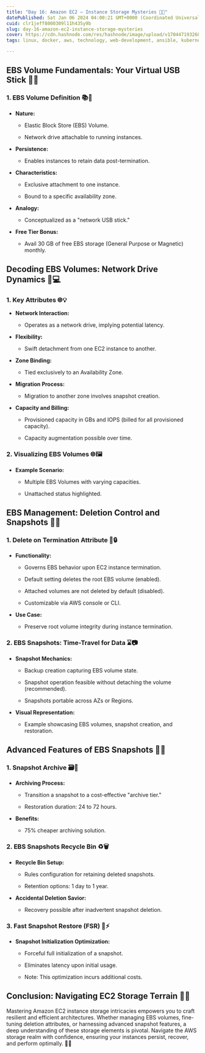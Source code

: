 ```yaml
---
title: "Day 16: Amazon EC2 – Instance Storage Mysteries 🚀💽"
datePublished: Sat Jan 06 2024 04:00:21 GMT+0000 (Coordinated Universal Time)
cuid: clr1jeff8000309l11h435y9b
slug: day-16-amazon-ec2-instance-storage-mysteries
cover: https://cdn.hashnode.com/res/hashnode/image/upload/v1704471932685/ec9dc514-a5ac-48fe-b90b-f0553873b116.gif
tags: linux, docker, aws, technology, web-development, ansible, kubernetes, developer, devops, aws-lambda, technical-writing-1, aws-certified-solutions-architect-associate, tr, 90daysofdevops

---
```


## EBS Volume Fundamentals: Your Virtual USB Stick 🔗📁

### 1\. EBS Volume Definition 📚🔗

* **Nature:**
    
    * Elastic Block Store (EBS) Volume.
        
    * Network drive attachable to running instances.
        
* **Persistence:**
    
    * Enables instances to retain data post-termination.
        
* **Characteristics:**
    
    * Exclusive attachment to one instance.
        
    * Bound to a specific availability zone.
        
* **Analogy:**
    
    * Conceptualized as a "network USB stick."
        
* **Free Tier Bonus:**
    
    * Avail 30 GB of free EBS storage (General Purpose or Magnetic) monthly.
        

## Decoding EBS Volumes: Network Drive Dynamics 🔄💻

### 1\. Key Attributes 🌐💡

* **Network Interaction:**
    
    * Operates as a network drive, implying potential latency.
        
* **Flexibility:**
    
    * Swift detachment from one EC2 instance to another.
        
* **Zone Binding:**
    
    * Tied exclusively to an Availability Zone.
        
* **Migration Process:**
    
    * Migration to another zone involves snapshot creation.
        
* **Capacity and Billing:**
    
    * Provisioned capacity in GBs and IOPS (billed for all provisioned capacity).
        
    * Capacity augmentation possible over time.
        

### 2\. Visualizing EBS Volumes 🌐🖼️

* **Example Scenario:**
    
    * Multiple EBS Volumes with varying capacities.
        
    * Unattached status highlighted.
        

## EBS Management: Deletion Control and Snapshots 🚫📸

### 1\. Delete on Termination Attribute 🔄🔒

* **Functionality:**
    
    * Governs EBS behavior upon EC2 instance termination.
        
    * Default setting deletes the root EBS volume (enabled).
        
    * Attached volumes are not deleted by default (disabled).
        
    * Customizable via AWS console or CLI.
        
* **Use Case:**
    
    * Preserve root volume integrity during instance termination.
        

### 2\. EBS Snapshots: Time-Travel for Data ⌛📷

* **Snapshot Mechanics:**
    
    * Backup creation capturing EBS volume state.
        
    * Snapshot operation feasible without detaching the volume (recommended).
        
    * Snapshots portable across AZs or Regions.
        
* **Visual Representation:**
    
    * Example showcasing EBS volumes, snapshot creation, and restoration.
        

## Advanced Features of EBS Snapshots 🔄🚀

### 1\. Snapshot Archive 🗃️💾

* **Archiving Process:**
    
    * Transition a snapshot to a cost-effective "archive tier."
        
    * Restoration duration: 24 to 72 hours.
        
* **Benefits:**
    
    * 75% cheaper archiving solution.
        

### 2\. EBS Snapshots Recycle Bin ♻️🗑️

* **Recycle Bin Setup:**
    
    * Rules configuration for retaining deleted snapshots.
        
    * Retention options: 1 day to 1 year.
        
* **Accidental Deletion Savior:**
    
    * Recovery possible after inadvertent snapshot deletion.
        

### 3\. Fast Snapshot Restore (FSR) 🚀⚡

* **Snapshot Initialization Optimization:**
    
    * Forceful full initialization of a snapshot.
        
    * Eliminates latency upon initial usage.
        
    * Note: This optimization incurs additional costs.
        

## Conclusion: Navigating EC2 Storage Terrain 🧭💽

Mastering Amazon EC2 instance storage intricacies empowers you to craft resilient and efficient architectures. Whether managing EBS volumes, fine-tuning deletion attributes, or harnessing advanced snapshot features, a deep understanding of these storage elements is pivotal. Navigate the AWS storage realm with confidence, ensuring your instances persist, recover, and perform optimally. 🚀🔗